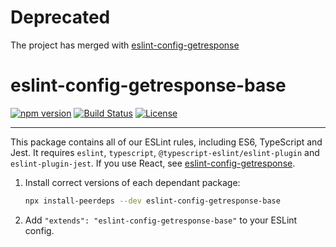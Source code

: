 # Deprecated
The project has merged with [eslint-config-getresponse](https://github.com/GetResponse/eslint-config-getresponse)

# eslint-config-getresponse-base

[![npm version](https://badge.fury.io/js/eslint-config-getresponse-base.svg)](https://badge.fury.io/js/eslint-config-getresponse-base)
[![Build Status](https://github.com/GetResponse/eslint-config-getresponse-base/actions/workflows/main.yml/badge.svg)](https://github.com/GetResponse/eslint-config-getresponse-base/actions)
[![License](http://img.shields.io/:license-mit-blue.svg)](http://badges.mit-license.org)

---

This package contains all of our ESLint rules, including ES6, TypeScript and Jest. It requires `eslint`, `typescript`, `@typescript-eslint/eslint-plugin` and `eslint-plugin-jest`. If you use React, see [eslint-config-getresponse](https://github.com/getresponse/eslint-config-getresponse/).

1. Install correct versions of each dependant package:

   ```bash
   npx install-peerdeps --dev eslint-config-getresponse-base
   ```

2. Add `"extends": "eslint-config-getresponse-base"` to your ESLint config.
